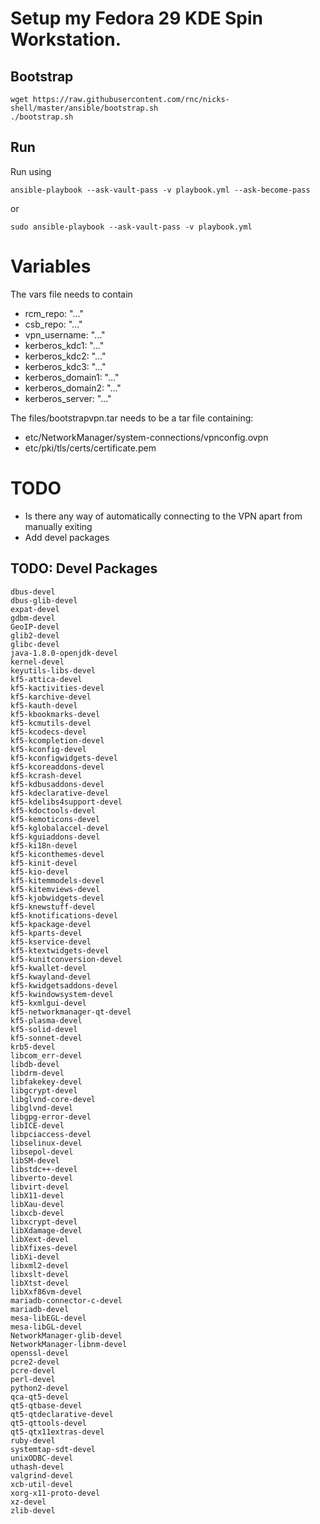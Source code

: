 
# Setup my Fedora 29 KDE Spin Workstation.

## Bootstrap

```
wget https://raw.githubusercontent.com/rnc/nicks-shell/master/ansible/bootstrap.sh
./bootstrap.sh

```

## Run

Run using

```
ansible-playbook --ask-vault-pass -v playbook.yml --ask-become-pass
```
or
```
sudo ansible-playbook --ask-vault-pass -v playbook.yml
```


# Variables

The vars file needs to contain

  * rcm_repo: "..."
  * csb_repo: "..."
  * vpn_username: "..."
  * kerberos_kdc1: "..."
  * kerberos_kdc2: "..."
  * kerberos_kdc3: "..."
  * kerberos_domain1: "..."
  * kerberos_domain2: "..."
  * kerberos_server: "..."

The files/bootstrapvpn.tar needs to be a tar file containing:

  * etc/NetworkManager/system-connections/vpnconfig.ovpn
  * etc/pki/tls/certs/certificate.pem


# TODO

* Is there any way of automatically connecting to the VPN apart from manually exiting
* Add devel packages


## TODO: Devel Packages

```
dbus-devel
dbus-glib-devel
expat-devel
gdbm-devel
GeoIP-devel
glib2-devel
glibc-devel
java-1.8.0-openjdk-devel
kernel-devel
keyutils-libs-devel
kf5-attica-devel
kf5-kactivities-devel
kf5-karchive-devel
kf5-kauth-devel
kf5-kbookmarks-devel
kf5-kcmutils-devel
kf5-kcodecs-devel
kf5-kcompletion-devel
kf5-kconfig-devel
kf5-kconfigwidgets-devel
kf5-kcoreaddons-devel
kf5-kcrash-devel
kf5-kdbusaddons-devel
kf5-kdeclarative-devel
kf5-kdelibs4support-devel
kf5-kdoctools-devel
kf5-kemoticons-devel
kf5-kglobalaccel-devel
kf5-kguiaddons-devel
kf5-ki18n-devel
kf5-kiconthemes-devel
kf5-kinit-devel
kf5-kio-devel
kf5-kitemmodels-devel
kf5-kitemviews-devel
kf5-kjobwidgets-devel
kf5-knewstuff-devel
kf5-knotifications-devel
kf5-kpackage-devel
kf5-kparts-devel
kf5-kservice-devel
kf5-ktextwidgets-devel
kf5-kunitconversion-devel
kf5-kwallet-devel
kf5-kwayland-devel
kf5-kwidgetsaddons-devel
kf5-kwindowsystem-devel
kf5-kxmlgui-devel
kf5-networkmanager-qt-devel
kf5-plasma-devel
kf5-solid-devel
kf5-sonnet-devel
krb5-devel
libcom_err-devel
libdb-devel
libdrm-devel
libfakekey-devel
libgcrypt-devel
libglvnd-core-devel
libglvnd-devel
libgpg-error-devel
libICE-devel
libpciaccess-devel
libselinux-devel
libsepol-devel
libSM-devel
libstdc++-devel
libverto-devel
libvirt-devel
libX11-devel
libXau-devel
libxcb-devel
libxcrypt-devel
libXdamage-devel
libXext-devel
libXfixes-devel
libXi-devel
libxml2-devel
libxslt-devel
libXtst-devel
libXxf86vm-devel
mariadb-connector-c-devel
mariadb-devel
mesa-libEGL-devel
mesa-libGL-devel
NetworkManager-glib-devel
NetworkManager-libnm-devel
openssl-devel
pcre2-devel
pcre-devel
perl-devel
python2-devel
qca-qt5-devel
qt5-qtbase-devel
qt5-qtdeclarative-devel
qt5-qttools-devel
qt5-qtx11extras-devel
ruby-devel
systemtap-sdt-devel
unixODBC-devel
uthash-devel
valgrind-devel
xcb-util-devel
xorg-x11-proto-devel
xz-devel
zlib-devel

```
